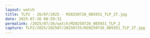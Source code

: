 ```yaml
---
layout: watch
title: TLP2 - 26/07/2025 - M20250726_085931_TLP_2T.jpg
date: 2025-07-26 08:59:31
permalink: /2025/07/26/watch/M20250726_085931_TLP_2
capture: TLP2/2025/202507/20250725/M20250726_085931_TLP_2T.jpg
---
```


